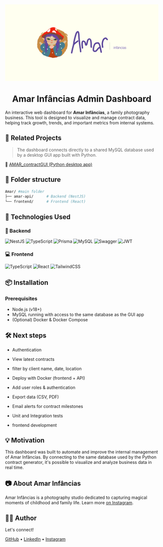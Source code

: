 <p align="center"> <img src="./amar-api/public/banner.png" style="width: 800px;">
</p>

<div align="center">

# Amar Infâncias Admin Dashboard

</div>

An interactive web dashboard for **Amar Infâncias**, a family photography business. This tool is designed to visualize and manage contract data, helping track growth, trends, and important metrics from internal systems.

## 📌 Related Projects

> The dashboard connects directly to a shared MySQL database used by a desktop GUI app built with Python.

🐍 <a href="https://github.com/andy-oliv/AMAR_contractGUI">AMAR_contractGUI (Python desktop app)</a>

## 📁 Folder structure

```Bash
Amar/ #main folder
├── amar-api/      # Backend (NestJS)
└── frontend/      # Frontend (React)
```

## 🚀 Technologies Used

<div>

### 💽 Backend

![NestJS](https://img.shields.io/badge/nestjs-%23E0234E.svg?style=for-the-badge&logo=nestjs&logoColor=white)
![TypeScript](https://img.shields.io/badge/typescript-%23007ACC.svg?style=for-the-badge&logo=typescript&logoColor=white)
![Prisma](https://img.shields.io/badge/Prisma-3982CE?style=for-the-badge&logo=Prisma&logoColor=white)
![MySQL](https://img.shields.io/badge/mysql-4479A1.svg?style=for-the-badge&logo=mysql&logoColor=white)
![Swagger](https://img.shields.io/badge/-Swagger-%23Clojure?style=for-the-badge&logo=swagger&logoColor=white)
![JWT](https://img.shields.io/badge/JWT-black?style=for-the-badge&logo=JSON%20web%20tokens)

### 💻 Frontend

![TypeScript](https://img.shields.io/badge/typescript-%23007ACC.svg?style=for-the-badge&logo=typescript&logoColor=white)
![React](https://img.shields.io/badge/react-%2320232a.svg?style=for-the-badge&logo=react&logoColor=%2361DAFB)
![TailwindCSS](https://img.shields.io/badge/tailwindcss-%2338B2AC.svg?style=for-the-badge&logo=tailwind-css&logoColor=white)

</div>

## 📦 Installation

### Prerequisites

- Node.js (v18+)
- MySQL running with access to the same database as the GUI app
- (Optional) Docker & Docker Compose

## 🛠️ Next steps

- Authentication

- View latest contracts

- filter by client name, date, location

- Deploy with Docker (frontend + API)

- Add user roles & authentication

- Export data (CSV, PDF)

- Email alerts for contract milestones

- Unit and Integration tests

- frontend development

## 💡 Motivation

This dashboard was built to automate and improve the internal management of Amar Infâncias. By connecting to the same database used by the Python contract generator, it's possible to visualize and analyze business data in real time.

## 📷 About Amar Infâncias

Amar Infâncias is a photography studio dedicated to capturing magical moments of childhood and family life. Learn more <a href="https://www.instagram.com/amarinfancias/">on Instagram</a>.

## 🧑‍💻 Author

Let's connect!

<a href="https://github.com/andy-oliv">GitHub</a> • <a href="https://www.linkedin.com/in/andy-oliveira/">LinkedIn</a> • <a href="https://www.instagram.com/_andrew.code/">Instagram</a>
